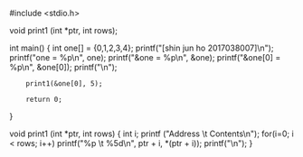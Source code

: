 #include <stdio.h>

void print1 (int *ptr, int rows);

int main()
{
        int one[] = {0,1,2,3,4};
        printf("[shin jun ho  2017038007]\n");
        printf("one    = %p\n", one);
        printf("&one   = %p\n", &one);
        printf("&one[0] = %p\n", &one[0]);
        printf("\n");

        print1(&one[0], 5);

        return 0;
}

void print1 (int *ptr, int rows)
{
        int i;
        printf ("Address \t Contents\n");
        for(i=0; i < rows; i++)
                printf("%p \t %5d\n", ptr + i, *(ptr + i));
        printf("\n");
}

